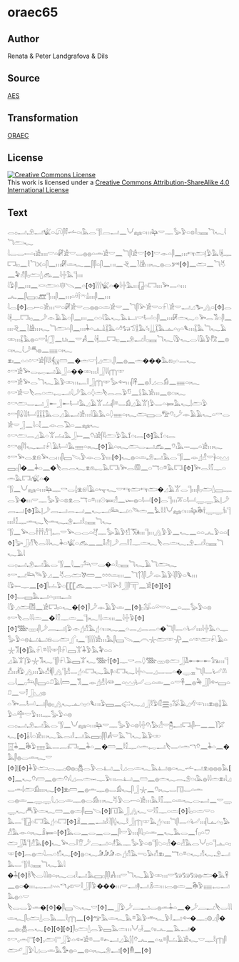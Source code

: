 # oraec65

## Author

Renata & Peter Landgrafova & Dils

## Source

[AES](https://github.com/simondschweitzer/aes)

## Transformation

[ORAEC](https://oraec.github.io/)

## License

<a rel="license" href="http://creativecommons.org/licenses/by-sa/4.0/"><img alt="Creative Commons License" style="border-width:0" src="https://i.creativecommons.org/l/by-sa/4.0/88x31.png" /></a><br />This work is licensed under a <a rel="license" href="http://creativecommons.org/licenses/by-sa/4.0/">Creative Commons Attribution-ShareAlike 4.0 International License</a>

## Text

𓂋𓊪𓂝𓄂𓂝𓆤𓏏𓋨𓋴𓍋𓌡𓏏𓏤𓅓𓂋𓊹𓍛𓐙𓂝𓈖𓄋𓈐𓏏𓏥𓃧𓎟𓊃𓅭𓅱𓏏𓊖𓎛𓊪𓈘𓆓𓆑𓇋𓆓𓂧𓆑<br>
𓇋𓂋𓂋𓍿𓏏𓏤𓀀𓏤𓏥𓎟𓏏𓏞𓀀𓎟𓂋𓐍𓐍𓏏𓏛𓀀𓎟𓈖𓆓𓋴𓀀𓎟[⯑]𓎟𓁹𓏏𓋴𓈖𓏥𓄞𓂧𓊤𓅱𓅓𓇋𓇩𓊃𓉐𓏤𓊪𓈖𓎛𓆓𓏴𓏏𓋴𓈖𓏥𓏞𓏛𓆑𓈖𓋴𓋴𓏏𓋴𓈖𓏥𓈖𓂙𓈖𓍘𓀚𓏥𓆑𓐍𓂋𓀒[⯑]𓈖𓂧𓈖𓆓𓄃𓈖𓅝𓀭𓋴𓊪𓂧𓇮𓃹𓈖𓇋𓏶𓅓𓊹𓏥<br>
𓇋𓅱𓋴𓈖𓏥𓈖𓎙𓂧𓏏𓄬𓌫𓈖𓏏[⯑]𓍛𓍛𓍛𓆤𓏏�𓇋𓏶𓅓𓏥𓉗𓏏𓉐𓏥𓅨𓂋𓏏𓏥<br>
𓂜𓈖𓋴𓈙𓊪𓊏𓊹𓏥𓋴𓈖𓏥𓏏𓏐𓌉𓍼𓏙𓏥𓋴𓈖𓏥<br>
𓇋𓂋[⯑]𓂋𓍿𓏏𓀀𓏥𓎟𓏏𓏞𓀀𓎟𓂋𓐍𓐍𓏏𓏛𓀀𓎟𓈖𓆓𓋴𓅪𓀀𓎟𓏏𓍯𓀀𓎟𓂝𓈎𓅧𓂻𓏏[⯑]𓂋𓇋𓇩𓊃𓉐𓏤𓊪𓈖𓌳𓁹𓄿𓄿𓏏𓋴𓈖𓏥𓈖𓏏𓏏𓇋𓅓𓆑𓅓𓂞𓎡𓂡𓏏𓋴𓈖𓏥𓏞𓏛𓆑𓏏𓅨𓂋𓀢𓏏𓋴𓈖𓏥𓂙𓈖𓍘𓀚𓏥𓆑𓆓𓂧𓏏𓋴𓈖𓏥𓇓𓏏𓊵𓏙𓆼𓅓𓏏𓏊𓃒𓅿𓆼𓅓𓍱𓏤𓋲𓆼𓅓𓊵𓏏𓊪𓏏𓆰𓏥𓆼𓅓𓆓𓆑𓄿𓏒𓏥𓆼𓅓𓐍𓏏𓎟𓄤𓃂𓈖𓂓𓏤𓈖𓎟𓀻𓈖𓇋𓇩𓊃𓉐𓏤𓊪𓈖𓄂𓂝𓎛𓊪𓈘𓆓𓆑𓇋𓅱𓆑𓂋𓇋𓄿𓅱𓀗𓈖𓊖𓏏𓏤𓆑𓇋𓌳𓄪𓐍𓈖𓈈𓏏𓏤𓆑<br>
𓁷𓏤𓈖𓏏𓏏𓏌𓎡𓀀𓋴𓇋𓎛𓃶𓏠𓈖�𓏛𓎟𓐪𓈎𓂧𓈒𓋴𓈖𓐍𓈖𓏛���𓅓𓁶𓊪𓏏𓂋𓆑<br>
𓏌𓎡𓀀𓅨𓂋𓉻𓂝𓄿𓃀𓏏��𓏒𓏥𓎛𓃀𓇋𓇋𓉲𓎱<br>
𓏌𓎡𓀀𓅨𓂋𓆓𓆑𓄿𓅱𓏒𓏥𓉻𓎛𓃀𓉲𓎱𓅭𓆜𓏥𓋴𓋹𓈖𓐍𓎛𓈎𓂋𓀁𓈖𓈈𓏏𓏤𓆑<br>
𓏌𓎡𓀀𓎟𓌸𓂋𓏏𓏛𓉻𓂝𓇋𓌳𓅓𓏏𓆭𓏛𓌸𓂋𓂋𓅱𓎸𓈖𓌰𓅓𓀀𓏥𓈖𓊖𓏏𓏤𓆑<br>
𓏌𓎡𓂧𓂋𓂝𓃀𓄡𓃀𓄡𓂡𓅓𓈎𓄿𓀠𓐟𓏤𓋴𓎼𓂋𓀁𓈎𓄿𓀠𓊤𓅱𓂋𓏏𓍃𓅓𓆑𓌃𓂧𓅱<br>
𓏌𓎡𓋴𓏇𓇋𓌃𓂡𓆼𓆼𓆼𓅓𓂋𓈎𓄿𓂝𓀀𓏥𓇋𓄿𓅓𓏏𓆭𓈈𓏏𓏤𓆑𓂧𓈙𓂋𓅟𓄣𓏤𓌳𓁹𓄿𓄿𓆑𓏏𓎡𓂋𓀀𓎟𓃀𓈖𓇋𓏏𓇜𓈖𓁹𓂋𓅐𓏏𓈖𓈐𓆑<br>
𓏌𓎡𓂧𓂋𓈎𓄿𓏏𓀠𓐟𓏤𓅓𓃀𓍿𓈖𓄣𓏤𓀀𓋴𓇋𓂧𓅱𓅓𓍍𓏏𓏤𓂋[⯑]𓅓𓍍𓏏𓏤𓂋<br>
𓏌𓎡𓐍𓋴𓍙𓆑𓂝𓍯𓄿𓂡𓅓𓈈𓏏𓏤𓆑[⯑]𓄿𓏏𓏤𓆑𓂧𓂋𓂝𓃹𓈖𓄣𓏤𓅓𓋭𓊃𓏏𓀀𓏥𓆑<br>
𓏌𓎡𓅨𓂋𓁷𓁶𓅨𓂋𓏥𓋴𓈙𓌫𓅱𓁹𓂋𓅱𓏥[⯑]𓆑𓐍𓏏𓏛𓄂𓂝𓅓𓂋𓊹𓍛𓈖𓁹𓊨𓀭𓎟𓋀𓏏𓈉𓈙𓊪𓋴�𓈖𓇓𓏏𓈖�𓌸𓂋𓂋𓆑𓁷𓁶𓉻𓅓𓉐𓏤𓅨𓂋𓏃𓈖𓏏𓄓𓏏𓎼𓅓𓉐𓏤[⯑]𓅨𓂋𓎛𓎿𓊃𓏏𓏛𓅓𓉐𓏤𓆤𓏏�<br>
𓊹𓍛𓈖𓄋𓈐𓏏𓏥𓃧𓊃𓎡𓂋𓐬𓁷𓁶𓇋𓄿𓏏𓊾𓆑𓎟𓄞𓂧𓄞𓂧�𓈎𓄿𓀠𓂋𓊹𓏥𓋴𓊪𓂧𓇮𓈙𓊃𓂋𓅱�𓏥𓎟𓊃𓅭𓅱𓏏𓊖𓁷𓂋𓄓𓏏𓎼𓏥𓇳𓍃𓀭𓈖𓆱𓐍𓏏𓂡[⯑]𓂋𓊹𓏥𓎁𓏏𓂡𓇾𓇾𓅓𓊤𓌳𓐙𓂝[⯑]𓅓𓊤𓌳𓐙𓂝𓂋𓂝𓈖𓆑𓂝𓃛𓂝𓏏𓄯𓏛𓈖𓅘𓎛𓎛𓄋𓈐𓏏𓏥𓃧𓇗𓌂𓇾𓇾𓌂𓏤𓊹𓏥𓎛𓎿𓊃𓏛𓆑𓌸𓏛𓆑𓄂𓂝𓎛𓊪𓈘𓆓𓆑<br>
𓊹𓍛𓈖𓅨𓂋𓌂𓌂𓌂𓀭𓊹𓉻𓎟𓅨𓂋𓂋𓏏𓋖𓊃𓅭𓄿𓅱𓀸𓃝𓏥𓊹𓏥𓂻𓅱𓅱𓈖𓆑𓈖𓏏𓏏𓂜𓅱𓏏𓏏[⯑]𓅬𓃀𓀭𓌸𓂋𓇋𓇋𓆑𓇓𓏏𓆤𓏏𓃹𓈖𓈖𓄤𓀭𓊤𓌳𓐙𓎛𓎿𓊃𓏛𓆑𓌸𓂋𓏛𓆑𓄂𓂝𓎛𓊪𓈘𓆓𓆑𓄿𓇋<br>
𓂋𓊪𓂝𓄂𓂝𓅓𓂋𓊹𓍛𓈖𓇋𓈖𓊪𓃢𓎟𓂋�𓏏𓎛𓊪𓈘𓆓𓆑𓄿𓆓𓂧𓆑<br>
𓏌𓎡𓂝𓃛𓄯𓅱𓈎𓈖𓄃𓂋𓂧𓌗𓏠𓈖𓏌𓏌𓏌𓏛𓏥𓈖𓆓𓐩𓍘𓋴𓌳𓁹𓄿𓅱𓇋𓋴𓅱𓏏𓆰𓏥<br>
𓇋𓅱𓍿𓊃𓈖[⯑]𓋴𓐟𓅱𓏏𓊈𓊈𓊈𓃹𓈖𓊃𓎡𓇋𓇋𓅪𓎛𓃀𓋴𓋳𓈖𓀀[⯑][⯑][⯑]𓂋𓈙𓅓𓂝𓏏𓊪𓏥𓂝𓏤<br>
𓇋𓅱𓈎𓂧𓀨𓈖𓀀𓉐𓏤𓏏𓆑�[⯑]𓋴𓌳𓁹𓄿𓅱𓏛𓈖[⯑]𓊪𓅮𓏏𓏖𓎟𓏏𓈖𓏏𓊃𓅭𓅱𓏏𓊖<br>
𓏌𓎡𓌸𓂋𓇋𓇋𓏛𓈖�𓎛𓎿𓊃𓏛𓈖𓊹𓏤𓆑𓎗𓌃𓏛𓏥𓈖𓇋𓏶𓅱[⯑][⯑]𓅢𓊔𓏤𓋴𓌳𓐙𓂝𓊤𓅱𓁹𓊨𓀭𓅓𓊨𓏏𓏥𓆑𓈖𓏏𓂋𓈎𓂋𓂋𓏏�𓆓𓋴𓂋𓏏𓂦𓏥𓇋𓏶𓅓𓏏𓊃𓅭𓅱𓏏𓊖𓂞𓂞𓁶𓂋𓂧𓂾𓏤𓈖𓊹𓍛𓍛𓍛𓀀𓏥𓅓𓋴𓈙𓌫𓈖𓇹𓇼𓂧𓎱𓇻𓈖𓏏𓎱𓂧𓍯𓄿𓏏𓇼𓀢[⯑]𓅓𓍯𓎼𓇋𓇋𓎱𓋴𓍯𓈙𓀠𓇓𓅱𓅓𓅝𓏏𓏏<br>
𓈎𓄿𓀠𓊤𓅱𓇼𓀢𓆑𓊹𓋴𓍯𓄿𓈙𓀠𓆑𓅢𓌂[⯑]𓊃𓎡𓂋𓆭𓅢𓊔𓊖𓂧𓃀𓌥𓄡𓄡𓄡𓃥𓏥𓊹𓀭𓏥𓌞𓅱𓂻𓏥𓅃𓀭𓌞𓋴𓂻𓊹𓀭𓂋𓊨𓏏𓉐𓆑𓅓𓊢𓏏𓉐𓆑𓇋𓏶𓏏𓂋𓈎𓂋𓂋𓏏�𓇾𓈇𓆓𓋴𓂋𓂦𓌨𓂋𓇋𓈖𓊪𓃢𓋴𓈙𓏏𓍔𓄿𓇋𓏠𓈖𓀢𓈖𓁹𓊨𓀭𓇋𓆛𓈖𓏏𓈉𓂦𓂋𓏏𓏛𓈖𓏏𓎟𓋹𓈖𓐍𓅆𓃀𓋴𓆜𓈙𓏏𓍔𓈖𓎟𓍋𓃀𓈋𓊖<br>
𓏏𓅨𓂋𓂡𓂝𓋴𓐍𓊪𓂻𓆑𓊵𓏏𓊪𓏏𓆰𓏥𓅱𓈙𓈖𓅾𓆑𓈎𓃀𓎛𓅱𓏁𓈗𓊪𓅮𓄿𓈎𓆁𓎱𓏥𓁷𓏤𓐍𓆼𓄿𓅱𓏏𓊯𓎟𓅱𓏥𓊃𓅭𓅱𓏏𓊖<br>
𓂋𓊪𓂝𓄂𓂝𓅓𓂋𓊹𓍛𓈖𓄋𓈐𓏏𓏥𓃧𓎟𓊃𓅭𓅱𓏏𓊖𓇋𓏶𓄣𓏤𓅃𓀭𓎟𓉥𓂝𓉐𓏤𓋴𓍿𓈖𓈖𓌙𓅯𓆑[⯑]𓏇𓇋𓏏𓀀𓏥𓆑𓅓𓂋𓏤𓎛𓂝𓅓𓈙𓊪𓋴𓋴𓀻𓎟𓅓𓆓𓆑𓄿𓅱𓏒<br>
𓉱𓇓𓈖𓇗𓅱𓈈𓅓𓂋𓐛𓏤𓉐𓏤𓈖𓇓𓏏𓈖�𓏠𓈖𓎛𓎿𓊃𓏏𓏛𓉻𓂝𓌸𓂋𓏏𓏛𓎔𓄣𓈖𓇓𓏏𓈖�𓅓𓋴𓐍𓂋𓏛𓆑𓎟<br>
[⯑]𓊤[⯑]𓇓𓅱𓂧𓂋𓊃𓊪𓊗𓐍𓊪𓆣𓂋𓅱𓂋𓂞𓈖𓇋𓈎𓂋𓏛𓆑𓅓𓂞𓐍𓏏𓆑𓌡𓂝𓁷𓏤𓐍𓐍𓐍𓅓[⯑]𓈖𓆑𓄣𓏤𓏠𓈖𓐍𓏛𓄣𓏤𓇋𓈎𓂋𓏛𓋭𓊃𓅱𓏥𓂋𓂞𓈖𓏠𓈖𓐍𓏛𓆑𓂋𓄂𓏏𓏤𓅓𓐍𓇋𓇋𓏛𓁷𓏤𓇋𓈎𓂋𓏛𓌃𓂧𓀁𓏥𓆑[⯑]𓁷𓏤𓏠𓈖𓐍𓏛𓊃𓐍𓂋𓀁𓆑𓋴𓃀𓇼𓈖𓄣𓏤𓆑𓂋𓉔𓂋𓏏𓏛<br>
𓂋𓐍𓏛𓈖𓇾𓇾𓇋𓈎𓂋𓏛𓊃𓐍𓂋𓀁𓏥𓆑𓄃𓅱𓂋𓍿𓏏𓀀𓏥𓅓𓎛𓎿𓊃𓏏𓏛𓆑𓂋𓂝𓈖𓎟𓇾𓇾𓆑𓄫𓅱𓏛𓆑𓏠𓈖𓐍𓏛𓋴𓈙𓌫[⯑]𓉔𓄿𓃀𓂻𓆑𓎟𓎛𓎿𓊃𓏏𓏛[⯑]𓇋𓊪𓏏𓏛𓎟𓏏<br>
𓅓𓂋𓊹𓉗𓏏𓉐𓅓𓊨𓏏𓉐[⯑]𓏎𓈖𓈖𓂝𓏤𓎛𓍘𓋴𓐬𓆑𓎛𓃀𓉲𓎱𓅓𓊨𓏏𓏥𓆓𓋴𓂋𓏏𓂦𓏥𓋴𓊵𓏏𓊪𓅃𓀭𓅓𓁹𓏏𓏤𓆑𓏎𓍃𓏏[⯑]𓅓𓂋𓈖𓂋𓈖𓂋𓈖𓋴𓎟𓅱𓏥𓋴𓇋𓊪𓏏𓏛𓈖𓆑𓅓𓂋𓈖𓆳𓊪𓏏𓇨<br>
𓂧𓃀𓌥𓊹𓀭𓅓[⯑]𓆑𓅨𓂋𓎛𓎰𓌳𓐙𓂝𓏏𓁦𓅓𓊃𓅭𓅱𓏏𓊖𓊹𓍛𓆇𓏏𓁐�𓏏𓁐𓅓𓂋𓄋𓊪𓏏𓊹𓊵𓏏𓊪𓎱[⯑]𓂋𓐍𓏛𓇋𓂋𓏏𓀸𓆑[⯑]𓐍𓏏𓆑𓀏𓀏𓀏𓁹𓊨𓀭𓅓𓂸𓅃𓀭𓁷𓏤𓈖𓄓𓏏𓎼𓏏𓆑𓀭𓆑𓄂𓂝𓅓𓂋𓊹𓍛𓎛𓊪𓈘𓆓𓆑𓄿𓇋<br>
�𓇓[⯑]𓋸𓌸𓂋𓇋𓇋𓊖𓏏𓏤𓆑𓂋𓏤𓎛𓂝𓅓𓈙𓊪𓋴𓋴𓀻𓏥𓎟𓆓𓆑𓄿𓅱𓏒𓏥𓎟𓃒𓃒𓃒𓐍𓂧�𓅓𓋹𓈖𓐍𓏏�𓏥𓉻𓂝𓇠𓎔𓌽𓎟𓎛𓃀𓋴𓅱���𓏥𓎟𓂝𓊢𓂝𓏎𓏛𓏥𓂋𓐍𓏛𓈖𓇗𓅱𓈈𓉻𓂝𓅓𓐍𓏏𓎟<br>
𓌸𓂋𓂋𓅱𓏛�[⯑]�𓋴𓈙𓌫𓆑𓎟[⯑]𓈖𓃀𓅱𓌳𓐙𓂝𓂋𓐍𓏛𓇓𓏏𓈖�𓌳𓐙𓂝𓌸𓂋𓇋𓇋𓏛𓆑𓋴𓊪𓂧𓇮𓂋𓅓𓊃𓎛𓉲𓈖[⯑]𓅠𓅓𓏛𓆑𓅓𓎼𓄿𓅱𓎣𓆑𓅱𓎛𓂝𓆜�𓊃𓊪𓊗𓈎𓋴�𓈖𓐍𓊪𓆣𓂋𓆑[⯑][⯑][⯑]𓋴𓊪𓂧𓇮𓂋𓅱𓈙𓅓𓏛𓏥𓄋𓊪𓌢𓈖𓏌𓏤𓏤𓂜𓈖𓅓𓂝�<br>
𓏌𓎡𓂂𓏛𓊋[⯑]𓂂𓂧𓊋𓃀𓅱𓏏𓆜𓀀𓎼𓂋𓎼𓍉𓂝𓈎𓄿𓂭𓂭𓄣𓂜𓈖𓏏𓏭𓎼𓋴𓐟𓄿𓀀𓆑𓎟𓊃𓎛𓉲𓋴𓂧𓄔𓃀𓅱𓇋𓈎𓂋𓏛𓅓𓅜𓐍𓏏𓈖𓊖𓏏𓏤𓆑𓄂𓂝[⯑]𓄟𓈖[⯑]<br>
